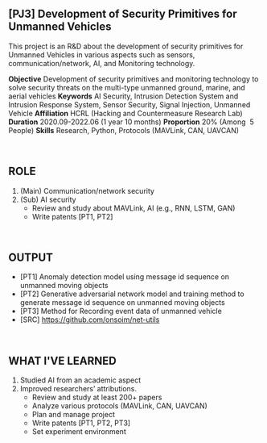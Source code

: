 
## [PJ3] Development of Security Primitives for Unmanned Vehicles

This project is an R&D about the development of security primitives for Unmanned Vehicles in various aspects such as sensors, communication/network, AI, and Monitoring technology.

**Objective** Development of security primitives and monitoring technology to solve security threats on the multi-type unmanned ground, marine, and aerial vehicles
**Keywords** AI Security, Intrusion Detection System and Intrusion Response System, Sensor Security, Signal Injection, Unmanned Vehicle
**Affiliation** HCRL (Hacking and Countermeasure Research Lab)
**Duration** 2020.09-2022.06 (1 year 10 months)
**Proportion** 20% (Among  5 People)
**Skills** Research, Python, Protocols (MAVLink, CAN, UAVCAN)

<br>

## ROLE

1. (Main) Communication/network security
2. (Sub) AI security
    - Review and study about MAVLink, AI (e.g., RNN, LSTM, GAN)
    - Write patents [PT1, PT2]

<br>

## OUTPUT

- [PT1] Anomaly detection model using message id sequence on unmanned moving objects
- [PT2] Generative adversarial network model and training method to generate message id sequence on unmanned moving objects
- [PT3] Method for Recording event data of unmanned vehicle
- [SRC] https://github.com/onsoim/net-utils

<br>

## WHAT I'VE LEARNED

1. Studied AI from an academic aspect
2. Improved researchers’ attributions.
    - Review and study at least 200+ papers
    - Analyze various protocols (MAVLink, CAN, UAVCAN)
    - Plan and manage project
    - Write patents [PT1, PT2, PT3]
    - Set experiment environment
